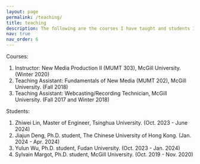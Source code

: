 ```yaml
---
layout: page
permalink: /teaching/
title: teaching
description: The following are the courses I have taught and students I have mentored or collaborated.
nav: true
nav_order: 6
---
```


Courses:

1. Instructor: New Media Production II (MUMT 303), McGill University. (Winter 2020)
2. Teaching Assistant: Fundamentals of New Media (MUMT 202), McGill University. (Fall 2018)
3. Teaching Assistant: Webcasting/Recording Technician, McGill University. (Fall 2017 and Winter 2018)

Students: 

1. Zhiwei Lin, Master of Engineer, Tsinghua University. (Oct. 2023 - June 2024)
2. Jiajun Deng, Ph.D. student, The Chinese University of Hong Kong. (Jan. 2024 - Apr. 2024)
3. Yulun Wu, Ph.D. student, Fudan University. (Oct. 2023 - Jan. 2024)
4. Sylvain Margot, Ph.D. student, McGill University. (Oct. 2019 - Nov. 2020)